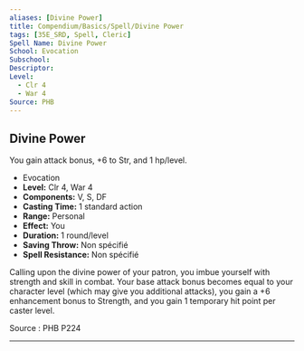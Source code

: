 ```yaml
---
aliases: [Divine Power]
title: Compendium/Basics/Spell/Divine Power
tags: [35E_SRD, Spell, Cleric]
Spell Name: Divine Power
School: Evocation
Subschool: 
Descriptor: 
Level:
  - Clr 4
  - War 4
Source: PHB
---
```



## Divine Power

You gain attack bonus, +6 to Str, and 1 hp/level.

*   Evocation
*   **Level:** Clr 4, War 4
*   **Components:** V, S, DF
*   **Casting Time:** 1 standard action
*   **Range:** Personal
*   **Effect:** You
*   **Duration:** 1 round/level
*   **Saving Throw:** Non spécifié
*   **Spell Resistance:** Non spécifié

<p>Calling upon the divine power of your patron, you imbue yourself with strength and skill in combat. Your base attack bonus becomes equal to your character level (which may give you additional attacks), you gain a +6 enhancement bonus to Strength, and you gain 1 temporary hit point per caster level.</p>

Source : PHB P224

---
